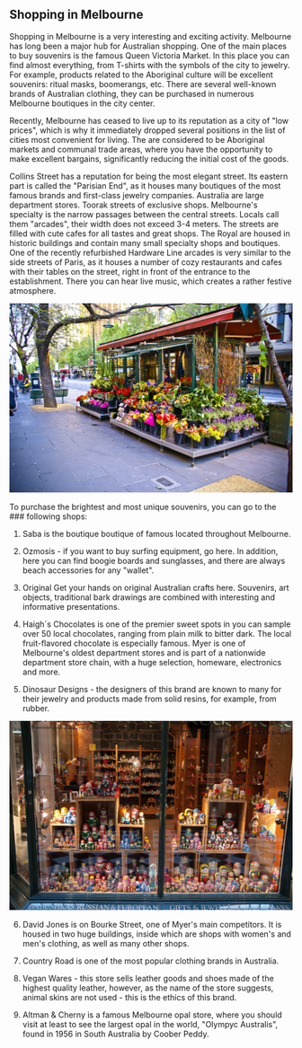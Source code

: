 ## Shopping in Melbourne

Shopping in Melbourne is a very interesting and exciting activity. Melbourne has long been a major hub for Australian shopping. One of the main places to buy souvenirs is the famous Queen Victoria Market. In this place you can find almost everything, from T-shirts with the symbols of the city to jewelry. For example, products related to the Aboriginal culture will be excellent souvenirs: ritual masks, boomerangs, etc. There are several well-known brands of Australian clothing, they can be purchased in numerous Melbourne boutiques in the city center.

Recently, Melbourne has ceased to live up to its reputation as a city of "low prices", which is why it immediately dropped several positions in the list of cities most convenient for living. The are considered to be Aboriginal markets and communal trade areas, where you have the opportunity to make excellent bargains, significantly reducing the initial cost of the goods.

Collins Street has a reputation for being the most elegant street. Its eastern part is called the "Parisian End", as it houses many boutiques of the most famous brands and first-class jewelry companies. Australia are large department stores. Toorak streets of exclusive shops. Melbourne's specialty is the narrow passages between the central streets. Locals call them "arcades", their width does not exceed 3-4 meters. The streets are filled with cute cafes for all tastes and great shops. The Royal are housed in historic buildings and contain many small specialty shops and boutiques. One of the recently refurbished Hardware Line arcades is very similar to the side streets of Paris, as it houses a number of cozy restaurants and cafes with their tables on the street, right in front of the entrance to the establishment. There you can hear live music, which creates a rather festive atmosphere.

![Branching](githab-upload-00pic905_1.jpg)

To purchase the brightest and most unique souvenirs, you can go to the ### following shops:

1. Saba is the boutique boutique of famous located throughout Melbourne.

2. Ozmosis - if you want to buy surfing equipment, go here. In addition, here you can find boogie boards and sunglasses, and there are always beach accessories for any "wallet".

3. Original Get your hands on original Australian crafts here. Souvenirs, art objects, traditional bark drawings are combined with interesting and informative presentations.

4. Haigh`s Chocolates is one of the premier sweet spots in you can sample over 50 local chocolates, ranging from plain milk to bitter dark. The local fruit-flavored chocolate is especially famous. Myer is one of Melbourne's oldest department stores and is part of a nationwide department store chain, with a huge selection, homeware, electronics and more.

5. Dinosaur Designs - the designers of this brand are known to many for their jewelry and products made from solid resins, for example, from rubber.


![Branching](githab-original6790_1.jpg)

6. David Jones is on Bourke Street, one of Myer's main competitors. It is housed in two huge buildings, inside which are shops with women's and men's clothing, as well as many other shops.

7. Country Road is one of the most popular clothing brands in Australia.

8. Vegan Wares - this store sells leather goods and shoes made of the highest quality leather, however, as the name of the store suggests, animal skins are not used - this is the ethics of this brand.

9. Altman & Cherny is a famous Melbourne opal store, where you should visit at least to see the largest opal in the world, "Olympyc Australis", found in 1956 in South Australia by Coober Peddy.
